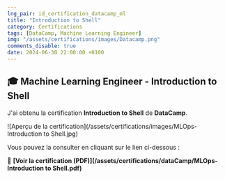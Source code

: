 ```yaml
---
lng_pair: id_certification_datacamp_ml
title: "Introduction to Shell"
category: Certifications
tags: [DataCamp, Machine Learning Engineer]
img: "/assets/certifications/images/Datacamp.png"
comments_disable: true
date: 2024-06-30 22:00:00 +0100
---
```


## 🎓 Machine Learning Engineer - Introduction to Shell

J'ai obtenu la certification **Introduction to Shell** de **DataCamp**.

![Aperçu de la certification](/assets/certifications/images/MLOps-Introduction to Shell.jpg)  

Vous pouvez la consulter en cliquant sur le lien ci-dessous :

📜 **[Voir la certification (PDF)](/assets/certifications/dataCamp/MLOps-Introduction to Shell.pdf)** 
